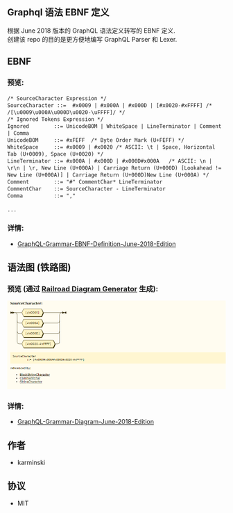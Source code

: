 Graphql 语法 EBNF 定义
----------------------

根据 June 2018 版本的 GraphQL 语法定义转写的 EBNF 定义.   
创建该 repo 的目的是更方便地编写 GraphQL Parser 和 Lexer.  

## EBNF

### 预览:  

```EBNF
/* SourceCharacter Expression */
SourceCharacter ::=  #x0009 | #x000A | #x000D | [#x0020-#xFFFF] /* /[\u0009\u000A\u000D\u0020-\uFFFF]/ */
/* Ignored Tokens Expression */
Ignored        ::= UnicodeBOM | WhiteSpace | LineTerminator | Comment | Comma
UnicodeBOM     ::= #xFEFF  /* Byte Order Mark (U+FEFF) */
WhiteSpace     ::= #x0009 | #x0020 /* ASCII: \t | Space, Horizontal Tab (U+0009), Space (U+0020) */
LineTerminator ::= #x000A | #x000D | #x000D#x000A   /* ASCII: \n | \r\n | \r, New Line (U+000A) | Carriage Return (U+000D) [Lookahead != New Line (U+000A)] | Carriage Return (U+000D)New Line (U+000A) */
Comment        ::= "#" CommentChar* LineTerminator
CommentChar    ::= SourceCharacter - LineTerminator
Comma          ::= ","

...
```

### 详情:
-  [GraphQL-Grammar-EBNF-Definition-June-2018-Edition](./DOCUMENTS/June-2018-Edition/GraphQL-Grammar-EBNF-Definition-June-2018-Edition.ebnf)  



## 语法图 (铁路图)

### 预览 (通过 [Railroad Diagram Generator](https://bottlecaps.de/rr/ui) 生成):  

![sample](./assets/images/railroad-diagram-sample.png)

### 详情:
- [GraphQL-Grammar-Diagram-June-2018-Edition](./DOCUMENTS/June-2018-Edition/GraphQL-Grammar-Diagram-June-2018-Edition.xhtml)

## 作者
- karminski

## 协议
- MIT